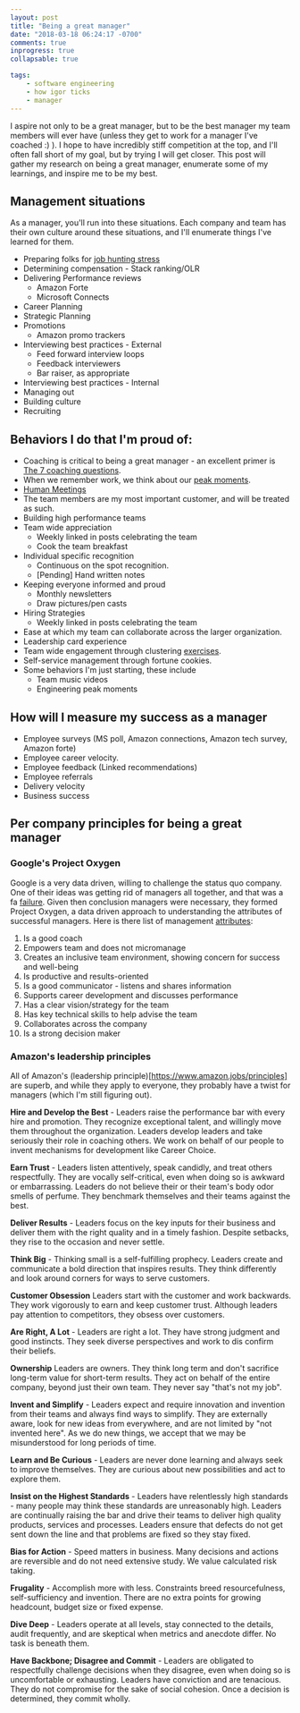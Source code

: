 ```yaml
---
layout: post
title: "Being a great manager"
date: "2018-03-18 06:24:17 -0700"
comments: true
inprogress: true
collapsable: true

tags: 
    - software engineering
    - how igor ticks
    - manager
---
```


I aspire not only to be a great manager, but to be the best manager my team members will ever have (unless they get to work for a manager I've coached :) ). I hope to have incredibly stiff competition at the top, and I'll often fall short of my goal, but by trying I will get closer. This post will gather my research on being a great manager, enumerate some of my learnings, and inspire me to be my best.

## Management situations

As a manager, you'll run into these situations. Each company and team has their own culture around these situations, and I'll enumerate things I've learned for them.

* Preparing folks for [job hunting stress](/job-hunt-stress)
* Determining compensation - Stack ranking/OLR
* Delivering Performance reviews
    * Amazon Forte
    * Microsoft Connects
* Career Planning
* Strategic Planning
* Promotions
    * Amazon promo trackers
* Interviewing best practices - External
    * Feed forward interview loops
    * Feedback interviewers
    * Bar raiser, as appropriate
* Interviewing best practices - Internal
* Managing out
* Building culture
* Recruiting

## Behaviors I do that I'm proud of: 

* Coaching is critical to being a great manager - an excellent primer is [The 7 coaching questions](/Coaching-Questions).
* When we remember work, we think about our [peak moments](/moments-at-work).
* [Human Meetings](/human-meetings)
* The team members are my most important customer, and will be treated as such.
* Building high performance teams
* Team wide appreciation
    * Weekly linked in posts celebrating the team
    * Cook the team breakfast
* Individual specific recognition
    * Continuous on the spot recognition.
    * [Pending] Hand written notes
* Keeping everyone informed and proud
    * Monthly newsletters 
    * Draw pictures/pen casts
* Hiring Strategies
    * Weekly linked in posts celebrating the team
* Ease at which my team can collaborate across the larger organization.
* Leadership card experience
* Team wide engagement through clustering [exercises](https://www.oxfordhomeschooling.co.uk/blog/brainstorming-clustering/).
* Self-service management through fortune cookies.
* Some behaviors I'm just starting, these include
    * Team music videos
    * Engineering peak moments

## How will I measure my success as a manager

* Employee surveys (MS poll, Amazon connections, Amazon tech survey, Amazon forte)
* Employee career velocity. 
* Employee feedback (Linked recommendations)
* Employee referrals
* Delivery velocity
* Business success

## Per company principles for being a great manager

### Google's Project Oxygen

Google is a very data driven, willing to challenge the status quo company.  One of their ideas  was getting rid of managers all together, and that was a fa [failure]().  Given then conclusion managers were necessary, they formed Project Oxygen, a data driven approach to understanding the attributes of successful managers. Here is there list of management [attributes](https://rework.withgoogle.com/blog/the-evolution-of-project-oxygen/): 

1. Is a good coach
1. Empowers team and does not micromanage
1. Creates an inclusive team environment, showing concern for success and well-being
1. Is productive and results-oriented
1. Is a good communicator - listens and shares information
1. Supports career development and discusses performance
1. Has a clear vision/strategy for the team
1. Has key technical skills to help advise the team
1. Collaborates across the company
1. Is a strong decision maker

### Amazon's leadership principles

All of Amazon's (leadership principle)[https://www.amazon.jobs/principles] are superb, and while they apply to everyone, they probably have a twist for managers (which I'm still figuring out).

**Hire and Develop the Best** - Leaders raise the performance bar with every hire and promotion. They recognize exceptional talent, and willingly move them throughout the organization. Leaders develop leaders and take seriously their role in coaching others. We work on behalf of our people to invent mechanisms for development like Career Choice.

**Earn Trust** - Leaders listen attentively, speak candidly, and treat others respectfully. They are vocally self-critical, even when doing so is awkward or embarrassing. Leaders do not believe their or their team's body odor smells of perfume. They benchmark themselves and their teams against the best.

**Deliver Results** - Leaders focus on the key inputs for their business and deliver them with the right quality and in a timely fashion. Despite setbacks, they rise to the occasion and never settle.

**Think Big** - Thinking small is a self-fulfilling prophecy. Leaders create and communicate a bold direction that inspires results. They think differently and look around corners for ways to serve customers.

**Customer Obsession** Leaders start with the customer and work backwards. They work vigorously to earn and keep customer trust. Although leaders pay attention to competitors, they obsess over customers.

**Are Right, A Lot** - Leaders are right a lot. They have strong judgment and good instincts. They seek diverse perspectives and work to dis confirm their beliefs.

**Ownership** Leaders are owners. They think long term and don't sacrifice long-term value for short-term results. They act on behalf of the entire company, beyond just their own team. They never say "that's not my job". 

**Invent and Simplify** - Leaders expect and require innovation and invention from their teams and always find ways to simplify. They are externally aware, look for new ideas from everywhere, and are not limited by "not invented here". As we do new things, we accept that we may be misunderstood for long periods of time.


**Learn and Be Curious** - Leaders are never done learning and always seek to improve themselves. They are curious about new possibilities and act to explore them.

**Insist on the Highest Standards** - Leaders have relentlessly high standards - many people may think these standards are unreasonably high. Leaders are continually raising the bar and drive their teams to deliver high quality products, services and processes. Leaders ensure that defects do not get sent down the line and that problems are fixed so they stay fixed.

**Bias for Action** - Speed matters in business. Many decisions and actions are reversible and do not need extensive study. We value calculated risk taking. 

**Frugality** - Accomplish more with less. Constraints breed resourcefulness, self-sufficiency and invention. There are no extra points for growing headcount, budget size or fixed expense.

**Dive Deep** - Leaders operate at all levels, stay connected to the details, audit frequently, and are skeptical when metrics and anecdote differ. No task is beneath them.

**Have Backbone; Disagree and Commit** - Leaders are obligated to respectfully challenge decisions when they disagree, even when doing so is uncomfortable or exhausting. Leaders have conviction and are tenacious. They do not compromise for the sake of social cohesion. Once a decision is determined, they commit wholly.
